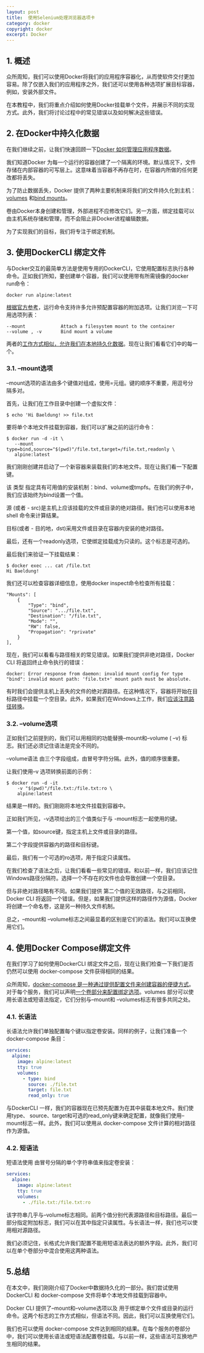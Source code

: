 ```yaml
---
layout: post
title:  使用Selenium处理浏览器选项卡
category: docker
copyright: docker
excerpt: Docker
---
```


## 1. 概述

众所周知，我们可以使用Docker将我们的应用程序容器化，从而使软件交付更加容易。除了仅嵌入我们的应用程序之外，我们还可以使用各种选项扩展目标容器，例如，安装外部文件。

在本教程中，我们将重点介绍如何使用Docker挂载单个文件，并展示不同的实现方式。此外，我们将讨论过程中的常见错误以及如何解决这些错误。

## 2. 在Docker中持久化数据

在我们继续之前，让我们快速回顾一下[Docker 如何管理应用程序数据](https://www.baeldung.com/ops/docker-volumes#what-is-a-volume)。

我们知道Docker 为每一个运行的容器创建了一个隔离的环境。默认情况下，文件存储在内部容器的可写层上。这意味着当容器不再存在时，在容器内所做的任何更改都将丢失。

为了防止数据丢失，Docker 提供了两种主要机制来将我们的文件持久化到主机：[volumes](https://docs.docker.com/storage/volumes/) 和[bind mounts](https://docs.docker.com/storage/bind-mounts/)。

卷由Docker本身创建和管理，外部进程不应修改它们。另一方面，绑定挂载可以由主机系统存储和管理，而不会阻止非Docker进程编辑数据。

为了实现我们的目标，我们将专注于绑定机制。

## 3. 使用DockerCLI 绑定文件

与Docker交互的最简单方法是使用专用的DockerCLI，它使用配置标志执行各种命令。正如我们所知，要创建单个容器，我们可以使用带有所需镜像的docker run命令：

```shell
docker run alpine:latest
```

[根据官方参考](https://docs.docker.com/engine/reference/commandline/run/)，运行命令支持许多允许预配置容器的附加选项。让我们浏览一下可用选项列表：

```shell
--mount		        Attach a filesystem mount to the container
--volume , -v		Bind mount a volume
```

两者的[工作方式相似，允许我们在本地持久化数据](https://docs.docker.com/storage/bind-mounts/#choose-the--v-or---mount-flag)。现在让我们看看它们中的每一个。

### 3.1. –mount选项

–mount选项的语法由多个键值对组成，使用<key>=<value>元组。键的顺序不重要，用逗号分隔多对。

首先，让我们在工作目录中创建一个虚拟文件：

```shell
$ echo 'Hi Baeldung! >> file.txt
```

要将单个本地文件挂载到容器，我们可以扩展之前的运行命令：

```shell
$ docker run -d -it \
   --mount type=bind,source="$(pwd)"/file.txt,target=/file.txt,readonly \
   alpine:latest
```

我们刚刚创建并启动了一个新容器来装载我们的本地文件。现在让我们看一下配置键。

该 类型 指定具有可用值的安装机制：bind、volume或tmpfs。在我们的例子中，我们应该始终为bind设置一个值。

源 (或者 - src)是主机上应该挂载的文件或目录的绝对路径。我们也可以使用本地 shell 命令来计算结果。

目标(或者 - 目的地，dst)采用文件或目录在容器内安装的绝对路径。 

最后，还有一个readonly选项，它使绑定挂载成为只读的。这个标志是可选的。

最后我们来验证一下挂载结果：

```shell
$ docker exec ... cat /file.txt
Hi Baeldung!
```

我们还可以检查容器详细信息，使用docker inspect命令检查所有挂载：

```shell
"Mounts": [
    {
        "Type": "bind",
        "Source": ".../file.txt",
        "Destination": "/file.txt",
        "Mode": "",
        "RW": false,
        "Propagation": "rprivate"
    }
],
```

现在，我们可以看看与路径相关的常见错误。如果我们提供非绝对路径，Docker CLI 将返回终止命令执行的错误：

```shell
docker: Error response from daemon: invalid mount config for type "bind": invalid mount path: 'file.txt+' mount path must be absolute.
```

有时我们会提供主机上丢失的文件的绝对源路径。在这种情况下，容器将开始在目标路径中挂载一个空目录。此外，如果我们在Windows上工作，我们[应该注意路径转换](https://docs.docker.com/desktop/windows/troubleshoot/#path-conversion-on-windows)。

### 3.2. –volume选项

正如我们之前提到的，我们可以用相同的功能替换–mount和–volume ( –v) 标志。我们还必须记住语法是完全不同的。

–volume语法 由三个字段组成，由冒号字符分隔。此外，值的顺序很重要。

让我们使用–v 选项转换前面的示例：

```shell
$ docker run -d -it
    -v "$(pwd)"/file.txt:/file.txt:ro \
    alpine:latest
```

结果是一样的。我们刚刚将本地文件挂载到容器中。

正如我们所见，-v选项给出的三个值类似于与 -mount标志一起使用的键。

第一个值，如source键，指定主机上文件或目录的路径。

第二个字段提供容器内的路径和目标键。

最后，我们有一个可选的ro选项，用于指定只读属性。

在我们检查了语法之后，让我们看看一些常见的错误。和以前一样，我们应该记住Windows路径分隔符。选择一个不存在的文件也会导致创建一个空目录。

但与非绝对路径略有不同。如果我们提供 第二个值的无效路径，与之前相同，Docker CLI 将返回一个错误。但是，如果我们提供这样的路径作为源值，Docker 将创建一个命名卷，这是另一种持久文件机制。

总之，–mount和 –volume标志之间最显着的区别是它们的语法。我们可以互换使用它们。

## 4. 使用Docker Compose绑定文件

在我们学习了如何使用DockerCLI 绑定文件之后，现在让我们检查一下我们是否仍然可以使用 docker-compose 文件获得相同的结果。

众所周知，[docker-compose 是一种通过提供配置文件来创建容器的便捷方式](https://www.baeldung.com/ops/docker-compose)。对于每个服务，我们可以声明[一个卷部分来配置绑定选项](https://docs.docker.com/compose/compose-file/#volumes)。volumes 部分可以使用长语法或短语法指定，它们分别与–mount和 –volumes标志有很多共同之处。

### 4.1. 长语法

长语法允许我们单独配置每个键以指定卷安装。同样的例子，让我们准备一个 docker-compose 条目：

```yaml
services:
  alpine:
    image: alpine:latest
    tty: true
    volumes:
      - type: bind
        source: ./file.txt
        target: file.txt
        read_only: true
```

与DockerCLI 一样，我们的容器现在已预先配置为在其中装载本地文件。我们使用type、 source、target和可选的read_only键来确定配置，就像我们使用–mount标志一样。此外，我们可以使用从 docker-compose 文件计算的相对路径作为源值。

### 4.2. 短语法

短语法使用 由冒号分隔的单个字符串值来指定卷安装：

```yaml
services:
  alpine:
    image: alpine:latest
    tty: true
    volumes:
      - ./file.txt:/file.txt:ro
```

该字符串几乎与–volume标志相同。前两个值分别代表源路径和目标路径。最后一部分指定附加标志，我们可以在其中指定只读属性。与长语法一样，我们也可以使用相对源路径。

我们必须记住，长格式允许我们配置不能用短语法表达的额外字段。此外，我们可以在单个卷部分中混合使用这两种语法。

## 5.总结

在本文中，我们刚刚介绍了Docker中数据持久化的一部分。我们尝试使用DockerCLI 和 docker-compose 文件将单个本地文件挂载到容器中。

Docker CLI 提供了–mount和–volume选项以及 用于绑定单个文件或目录的运行 命令。这两个标志的工作方式相似，但语法不同。因此，我们可以互换使用它们。

我们也可以使用 docker-compose 文件达到相同的结果。在每个服务的卷部分中，我们可以使用长语法或短语法配置卷挂载。与以前一样，这些语法可互换地产生相同的结果。
